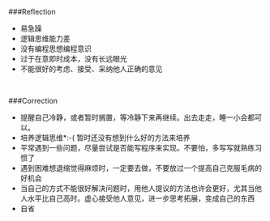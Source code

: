 ###Reflection  

*  易急躁
*  逻辑思维能力差
*  没有编程思想编程意识
*  过于在意即时成本，没有长远眼光
*  不能很好的考虑、接受、采纳他人正确的意见
  
<br>

###Correction
  
*  提醒自己冷静，或者暂时搁置，等冷静下来再继续。出去走走，睡一小会都可以。
*  培养逻辑思维*:-( 暂时还没有想到什么好的方法来培养
*  平常遇到一些问题，尽量尝试是否能写程序来实现。不要怕，多写写就熟练习惯了
*  遇到困难想退缩觉得麻烦时，一定要去做，不要放过一个提高自己克服毛病的好机会
*  当自己的方式不能很好解决问题时，用他人提议的方法也许会更好，尤其当他人水平比自己高时。虚心接受他人意见，进一步思考拓展，变成自己的东西
*  自省
